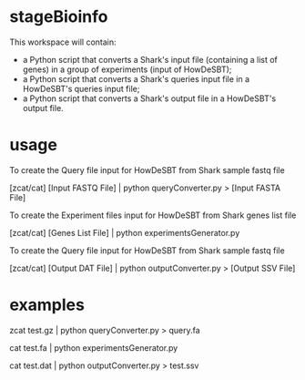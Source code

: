 # stageBioinfo
This workspace will contain:
- a Python script that converts a Shark's input file (containing a list of genes) in a group of experiments (input of HowDeSBT);
- a Python script that converts a Shark's queries input file in a HowDeSBT's queries input file;
- a Python script that converts a Shark's output file in a HowDeSBT's output file.

# usage
To create the Query file input for HowDeSBT from Shark sample fastq file

[zcat/cat] [Input FASTQ File] | python queryConverter.py > [Input FASTA File]

To create the Experiment files input for HowDeSBT from Shark genes list file

[zcat/cat] [Genes List File] | python experimentsGenerator.py

To create the Query file input for HowDeSBT from Shark sample fastq file

[zcat/cat] [Output DAT File] | python outputConverter.py > [Output SSV File]

# examples

zcat test.gz | python queryConverter.py > query.fa

cat test.fa | python experimentsGenerator.py

cat test.dat | python outputConverter.py > test.ssv